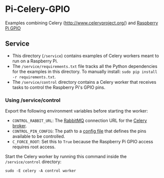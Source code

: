 # Pi-Celery-GPIO
Examples combining Celery (http://www.celeryproject.org/) and [Raspberry Pi GPIO](https://www.raspberrypi.org/documentation/usage/gpio/)



## Service

* This directory (`/service`) contains examples of Celery workers meant to run on a Raspberry Pi.
* The `/service/requirements.txt` file tracks all the Python dependencies for the examples in this directory. To manually install: `sudo pip install -r requirements.txt`.
* The `/service/control` directory contains a Celery worker that receives tasks to control the Raspberry Pi's GPIO pins.


### Using /service/control

Export the following environment variables before starting the worker:
* `CONTROL_RABBIT_URL`: The [RabbitMQ](https://www.rabbitmq.com/) connection URL for the [Celery broker](http://celery.readthedocs.org/en/latest/getting-started/brokers/rabbitmq.html).
* `CONTROL_PIN_CONFIG`: The path to a [config file](https://github.com/projectweekend/Pi-Pin-Manager#configure-it) that defines the pins available to be controlled.
* `C_FORCE_ROOT`: Set this to `True` because the Raspberry Pi GPIO access requires root access.

Start the Celery worker by running this command inside the `/service/control` directory:
```
sudo -E celery -A control worker
```
